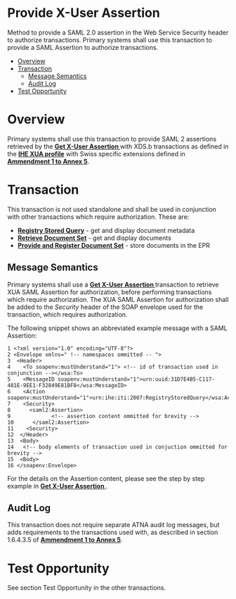 # Provide X-User Assertion
Method to provide a SAML 2.0 assertion in the Web Service Security header to authorize transactions. Primary systems shall use this transaction to provide a SAML Assertion to authorize transactions.

- [Overview](#overview)
- [Transaction](#transaction)
	* [Message Semantics](#message-semantics)
	* [Audit Log](#audit-log)
- [Test Opportunity](#test-opportunity)

# Overview
Primary systems shall use this transaction to provide SAML 2 assertions retrieved by the
**[Get X-User Assertion ](./GetXAssertion.md)** with XDS.b transactions as defined in the **[IHE XUA profile](https://profiles.ihe.net/ITI/TF/Volume1/ch-13.html)** with Swiss specific extensions defined in  
**[Ammendment 1 to Annex 5](https://www.bag.admin.ch/dam/bag/de/dokumente/nat-gesundheitsstrategien/strategie-ehealth/gesetzgebung-elektronisches-patientendossier/gesetze/anhang_5_ergaenzung_1_epdv_edi_20200415.PDF.download.PDF/Ergaenzung_1_Anhang_5_EPDV-EDI_20200415.pdf.PDF)**.   

# Transaction
This transaction is not used standalone and shall be used in conjunction with other transactions which require authorization. These are:
- **[Registry Stored Query](../main/files/RegistryStoredQuery.md)** - get and display document metadata
- **[Retrieve Document Set](../main/files/RetrieveDocumentSet.md)** - get and display documents
- **[Provide and Register Document Set](../main/files/ProvideAndRegister.md)** - store documents in the EPR  

## Message Semantics

Primary systems shall use a **[Get X-User Assertion ](./GetXAssertion.md)** transaction to retrieve XUA SAML Assertion for authorization, before performing transactions which require authorization. The XUA SAML Assertion for authorization shall be added to the *Security* header of the SOAP envelope used for the transaction, which requires authorization.  

The following snippet shows an abbreviated example message with a SAML Assertion:  

```
1 <?xml version="1.0" encoding="UTF-8"?>
2 <Envelope xmlns=" !-- namespaces ommitted -- ">
3  <Header>
4    <To soapenv:mustUnderstand="1"> <!-- id of transaction used in conjunction --></wsa:To>
5    <MessageID soapenv:mustUnderstand="1">urn:uuid:31D7E4B5-C117-481E-9EE1-F32849E81BF8</wsa:MessageID>
6    <Action soapenv:mustUnderstand="1">urn:ihe:iti:2007:RegistryStoredQuery</wsa:Action>
7    <Security>
8      <saml2:Assertion>
9			  <!-- assertion content ommitted for brevity -->
10      </saml2:Assertion>
11    <Security>
12  </Header>
13  <Body>
14   <!-- body elements of transaction used in conjuction ommitted for brevity -->
15  <Body>
16 </soapenv:Envelope>    
```

For the details on the Assertion content, please see the step by step example in **[Get X-User Assertion ](./GetXAssertion.md)**.

## Audit Log

This transaction does not require separate ATNA audit log messages, but adds requirements to the transactions used with, as described in section 1.6.4.3.5 of **[Ammendment 1 to Annex 5](https://www.bag.admin.ch/dam/bag/de/dokumente/nat-gesundheitsstrategien/strategie-ehealth/gesetzgebung-elektronisches-patientendossier/gesetze/anhang_5_ergaenzung_1_epdv_edi_20200415.PDF.download.PDF/Ergaenzung_1_Anhang_5_EPDV-EDI_20200415.pdf.PDF)**.

# Test Opportunity

See section Test Opportunity in the other transactions.
